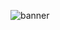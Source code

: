 ![banner](https://github.com/henriquemtn/wind-bank/assets/92762031/34c50774-f272-45a6-9559-222face65ebe)

